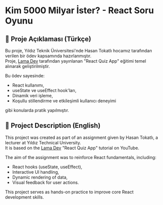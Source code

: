 # Kim 5000 Milyar İster? - React Soru Oyunu

## 📌 Proje Açıklaması (Türkçe)

Bu proje, Yıldız Teknik Üniversitesi'nde Hasan Tokatlı hocamız tarafından verilen bir ödev kapsamında hazırlanmıştır.  
Proje, [Lama Dev](https://www.youtube.com/watch?v=EPh_VbMxu4E&ab_channel=LamaDev) tarafından yayınlanan "React Quiz App" eğitimi temel alınarak geliştirilmiştir.

Bu ödev sayesinde:
- React kullanımı,
- useState ve useEffect hook'ları,
- Dinamik veri işleme,
- Koşullu stillendirme ve etkileşimli kullanıcı deneyimi

gibi konularda pratik yapılmıştır.

## 📌 Project Description (English)

This project was created as part of an assignment given by Hasan Tokatlı, a lecturer at Yıldız Technical University.  
It is based on the [Lama Dev](https://www.youtube.com/watch?v=EPh_VbMxu4E&ab_channel=LamaDev) "React Quiz App" tutorial on YouTube.

The aim of the assignment was to reinforce React fundamentals, including:
- React hooks (useState, useEffect),
- Interactive UI handling,
- Dynamic rendering of data,
- Visual feedback for user actions.

This project serves as hands-on practice to improve core React development skills.
